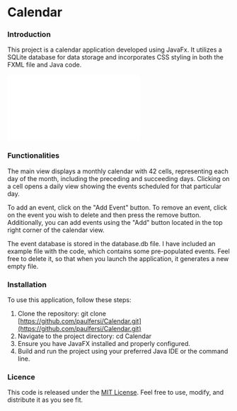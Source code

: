 # Calendar

### Introduction

This project is a calendar application developed using JavaFx. It utilizes a SQLite database for data storage and incorporates CSS styling in both the FXML file and Java code.

![GUI](./calendar_image.pgn)

### Functionalities 

The main view displays a monthly calendar with 42 cells, representing each day of the month, including the preceding and succeeding days. Clicking on a cell opens a daily view showing the events scheduled for that particular day.

To add an event, click on the "Add Event" button. To remove an event, click on the event you wish to delete and then press the remove button. Additionally, you can add events using the "Add" button located in the top right corner of the calendar view.

The event database is stored in the database.db file. I have included an example file with the code, which contains some pre-populated events. Feel free to delete it, so that when you launch the application, it generates a new empty file.

### Installation

To use this application, follow these steps:

1. Clone the repository: git clone [https://github.com/paulfersi/Calendar.git](https://github.com/paulfersi/Calendar.git)
2. Navigate to the project directory: cd Calendar
3. Ensure you have JavaFX installed and properly configured.
4. Build and run the project using your preferred Java IDE or the command line.

### Licence

This code is released under the [MIT License](LICENSE). Feel free to use, modify, and distribute it as you see fit.





